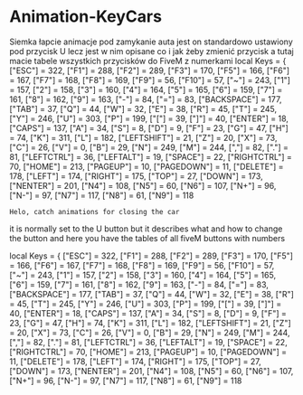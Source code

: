 # Animation-KeyCars


Siemka łapcie animacje pod zamykanie auta 
jest on standardowo ustawiony pod przycisk U lecz jest w nim opisane co i jak żeby zmienić przycisk a tutaj macie tabele wszystkich przycisków do FiveM z numerkami 
local Keys = {
    ["ESC"] = 322, ["F1"] = 288, ["F2"] = 289, ["F3"] = 170, ["F5"] = 166, ["F6"] = 167, ["F7"] = 168, ["F8"] = 169, ["F9"] = 56, ["F10"] = 57, 
    ["~"] = 243, ["1"] = 157, ["2"] = 158, ["3"] = 160, ["4"] = 164, ["5"] = 165, ["6"] = 159, ["7"] = 161, ["8"] = 162, ["9"] = 163, ["-"] = 84, ["="] = 83, ["BACKSPACE"] = 177, 
    ["TAB"] = 37, ["Q"] = 44, ["W"] = 32, ["E"] = 38, ["R"] = 45, ["T"] = 245, ["Y"] = 246, ["U"] = 303, ["P"] = 199, ["["] = 39, ["]"] = 40, ["ENTER"] = 18,
    ["CAPS"] = 137, ["A"] = 34, ["S"] = 8, ["D"] = 9, ["F"] = 23, ["G"] = 47, ["H"] = 74, ["K"] = 311, ["L"] = 182,
    ["LEFTSHIFT"] = 21, ["Z"] = 20, ["X"] = 73, ["C"] = 26, ["V"] = 0, ["B"] = 29, ["N"] = 249, ["M"] = 244, [","] = 82, ["."] = 81,
    ["LEFTCTRL"] = 36, ["LEFTALT"] = 19, ["SPACE"] = 22, ["RIGHTCTRL"] = 70, 
    ["HOME"] = 213, ["PAGEUP"] = 10, ["PAGEDOWN"] = 11, ["DELETE"] = 178,
    ["LEFT"] = 174, ["RIGHT"] = 175, ["TOP"] = 27, ["DOWN"] = 173,
    ["NENTER"] = 201, ["N4"] = 108, ["N5"] = 60, ["N6"] = 107, ["N+"] = 96, ["N-"] = 97, ["N7"] = 117, ["N8"] = 61, ["N9"] = 118
    
    
    Helo, catch animations for closing the car
it is normally set to the U button but it describes what and how to change the button and here you have the tables of all fiveM buttons with numbers

local Keys = {
    ["ESC"] = 322, ["F1"] = 288, ["F2"] = 289, ["F3"] = 170, ["F5"] = 166, ["F6"] = 167, ["F7"] = 168, ["F8"] = 169, ["F9"] = 56, ["F10"] = 57, 
    ["~"] = 243, ["1"] = 157, ["2"] = 158, ["3"] = 160, ["4"] = 164, ["5"] = 165, ["6"] = 159, ["7"] = 161, ["8"] = 162, ["9"] = 163, ["-"] = 84, ["="] = 83, ["BACKSPACE"] = 177, 
    ["TAB"] = 37, ["Q"] = 44, ["W"] = 32, ["E"] = 38, ["R"] = 45, ["T"] = 245, ["Y"] = 246, ["U"] = 303, ["P"] = 199, ["["] = 39, ["]"] = 40, ["ENTER"] = 18,
    ["CAPS"] = 137, ["A"] = 34, ["S"] = 8, ["D"] = 9, ["F"] = 23, ["G"] = 47, ["H"] = 74, ["K"] = 311, ["L"] = 182,
    ["LEFTSHIFT"] = 21, ["Z"] = 20, ["X"] = 73, ["C"] = 26, ["V"] = 0, ["B"] = 29, ["N"] = 249, ["M"] = 244, [","] = 82, ["."] = 81,
    ["LEFTCTRL"] = 36, ["LEFTALT"] = 19, ["SPACE"] = 22, ["RIGHTCTRL"] = 70, 
    ["HOME"] = 213, ["PAGEUP"] = 10, ["PAGEDOWN"] = 11, ["DELETE"] = 178,
    ["LEFT"] = 174, ["RIGHT"] = 175, ["TOP"] = 27, ["DOWN"] = 173,
    ["NENTER"] = 201, ["N4"] = 108, ["N5"] = 60, ["N6"] = 107, ["N+"] = 96, ["N-"] = 97, ["N7"] = 117, ["N8"] = 61, ["N9"] = 118
